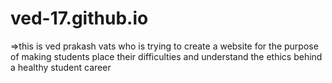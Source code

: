 ved-17.github.io
================
=>this is ved prakash vats who is trying to create a website for the purpose of making students place their difficulties and
understand the ethics behind a healthy student career
